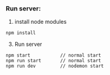 ### Run server:

1. install node modules

```
npm install
```

3. Run server

```
npm start           // normal start
npm run start       // normal start
npm run dev         // nodemon start
```
